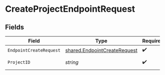 # CreateProjectEndpointRequest


## Fields

| Field                                                                        | Type                                                                         | Required                                                                     | Description                                                                  |
| ---------------------------------------------------------------------------- | ---------------------------------------------------------------------------- | ---------------------------------------------------------------------------- | ---------------------------------------------------------------------------- |
| `EndpointCreateRequest`                                                      | [shared.EndpointCreateRequest](../../models/shared/endpointcreaterequest.md) | :heavy_check_mark:                                                           | N/A                                                                          |
| `ProjectID`                                                                  | *string*                                                                     | :heavy_check_mark:                                                           | The Neon project ID                                                          |